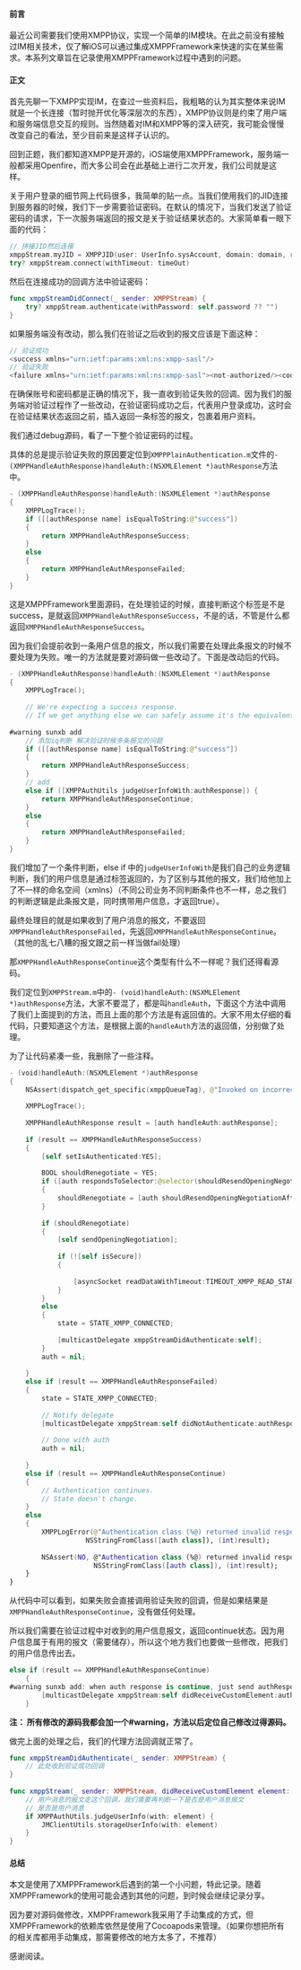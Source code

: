 

#### 前言
最近公司需要我们使用XMPP协议，实现一个简单的IM模块。在此之前没有接触过IM相关技术，仅了解iOS可以通过集成XMPPFramework来快速的实在某些需求。本系列文章旨在记录使用XMPPFramework过程中遇到的问题。

#### 正文

首先先聊一下XMPP实现IM，在查过一些资料后，我粗略的认为其实整体来说IM就是一个长连接（暂时抛开优化等深层次的东西），XMPP协议则是约束了用户端和服务端信息交互的规则。当然随着对IM和XMPP等的深入研究，我可能会慢慢改变自己的看法，至少目前来是这样子认识的。

回到正题，我们都知道XMPP是开源的，iOS端使用XMPPFramework，服务端一般都采用Openfire，而大多公司会在此基础上进行二次开发，我们公司就是这样。

关于用户登录的细节网上代码很多，我简单的贴一点。当我们使用我们的JID连接到服务器的时候，我们下一步需要验证密码。在默认的情况下，当我们发送了验证密码的请求，下一次服务端返回的报文是关于验证结果状态的。大家简单看一眼下面的代码：

```swift
// 拼接JID然后连接
xmppStream.myJID = XMPPJID(user: UserInfo.sysAccount, domain: domain, resource: "iOS")
try? xmppStream.connect(withTimeout: timeOut)
```

然后在连接成功的回调方法中验证密码：

```swift
func xmppStreamDidConnect(_ sender: XMPPStream) {
    try? xmppStream.authenticate(withPassword: self.password ?? "")
}
```

如果服务端没有改动，那么我们在验证之后收到的报文应该是下面这种：

```swift
// 验证成功
<success xmlns="urn:ietf:params:xml:ns:xmpp-sasl"/>
// 验证失败
<failure xmlns="urn:ietf:params:xml:ns:xmpp-sasl"><not-authorized/><code>xxxxx</code><msg>xxxxx</msg></failure>
```

在确保账号和密码都是正确的情况下，我一直收到验证失败的回调。因为我们的服务端对验证过程作了一些改动，在验证密码成功之后，代表用户登录成功，这时会在验证结果状态返回之前，插入返回一条<iq>标签的报文，包裹着用户资料。

我们通过debug源码，看了一下整个验证密码的过程。

具体的总是提示验证失败的原因要定位到`XMPPPlainAuthentication.m`文件的`- (XMPPHandleAuthResponse)handleAuth:(NSXMLElement *)authResponse`方法中。

```swift
- (XMPPHandleAuthResponse)handleAuth:(NSXMLElement *)authResponse
{
	XMPPLogTrace();
	if ([[authResponse name] isEqualToString:@"success"])
	{
		return XMPPHandleAuthResponseSuccess;
	}
	else
	{
		return XMPPHandleAuthResponseFailed;
	}
}
```

这是XMPPFramework里面源码，在处理验证的时候，直接判断这个标签是不是success，是就返回`XMPPHandleAuthResponseSuccess`，不是的话，不管是什么都返回`XMPPHandleAuthResponseSuccess`。

因为我们会提前收到一条用户信息的报文，所以我们需要在处理此条报文的时候不要处理为失败。唯一的方法就是要对源码做一些改动了。下面是改动后的代码。

```swift
- (XMPPHandleAuthResponse)handleAuth:(NSXMLElement *)authResponse
{
	XMPPLogTrace();
	
	// We're expecting a success response.
	// If we get anything else we can safely assume it's the equivalent of a failure response.
	
#warning sunxb add
    // 添加iq判断 解决验证时候多条报文的问题
	if ([[authResponse name] isEqualToString:@"success"])
	{
		return XMPPHandleAuthResponseSuccess;
	}
    // add 
    else if ([XMPPAuthUtils judgeUserInfoWith:authResponse]) {
        return XMPPHandleAuthResponseContinue;
    }
	else
	{
		return XMPPHandleAuthResponseFailed;
	}
}
```

我们增加了一个条件判断，else if 中的`judgeUserInfoWith`是我们自己的业务逻辑判断，我们的用户信息是通过<iq>标签返回的，为了区别与其他的报文，我们给他加上了不一样的命名空间（xmlns）（不同公司业务不同判断条件也不一样，总之我们的判断逻辑是此条报文是<iq>，同时携带用户信息，才返回true）。

最终处理目的就是如果收到了用户消息的报文，不要返回`XMPPHandleAuthResponseFailed`，先返回`XMPPHandleAuthResponseContinue`。（其他的乱七八糟的报文跟之前一样当做fail处理）

那`XMPPHandleAuthResponseContinue`这个类型有什么不一样呢？我们还得看源码。

我们定位到`XMPPStream.m`中的`- (void)handleAuth:(NSXMLElement *)authResponse`方法，大家不要混了，都是叫`handleAuth`，下面这个方法中调用了我们上面提到的方法，而且上面的那个方法是有返回值的。大家不用太仔细的看代码，只要知道这个方法，是根据上面的`handleAuth`方法的返回值，分别做了处理。

为了让代码紧凑一些，我删除了一些注释。

```swift
- (void)handleAuth:(NSXMLElement *)authResponse
{
	NSAssert(dispatch_get_specific(xmppQueueTag), @"Invoked on incorrect queue");
	
	XMPPLogTrace();
	
	XMPPHandleAuthResponse result = [auth handleAuth:authResponse];
	
	if (result == XMPPHandleAuthResponseSuccess)
	{
		[self setIsAuthenticated:YES];
		
		BOOL shouldRenegotiate = YES;
		if ([auth respondsToSelector:@selector(shouldResendOpeningNegotiationAfterSuccessfulAuthentication)])
		{
			shouldRenegotiate = [auth shouldResendOpeningNegotiationAfterSuccessfulAuthentication];
		}
		
		if (shouldRenegotiate)
		{
			[self sendOpeningNegotiation];
			
			if (![self isSecure])
			{
				
				[asyncSocket readDataWithTimeout:TIMEOUT_XMPP_READ_START tag:TAG_XMPP_READ_START];
			}
		}
		else
		{
			state = STATE_XMPP_CONNECTED;
			
			[multicastDelegate xmppStreamDidAuthenticate:self];
		}
		auth = nil;
		
	}
	else if (result == XMPPHandleAuthResponseFailed)
	{
		state = STATE_XMPP_CONNECTED;
		
		// Notify delegate
		[multicastDelegate xmppStream:self didNotAuthenticate:authResponse];
		
		// Done with auth
		auth = nil;
		
	}
	else if (result == XMPPHandleAuthResponseContinue)
	{
		// Authentication continues.
		// State doesn't change.
	}
	else
	{
		XMPPLogError(@"Authentication class (%@) returned invalid response code (%i)",
		           NSStringFromClass([auth class]), (int)result);
		
		NSAssert(NO, @"Authentication class (%@) returned invalid response code (%i)",
		             NSStringFromClass([auth class]), (int)result);
	}
}
```

从代码中可以看到，如果失败会直接调用验证失败的回调，但是如果结果是`XMPPHandleAuthResponseContinue`，没有做任何处理。

所以我们需要在验证过程中对收到的用户信息报文，返回continue状态。因为用户信息属于有用的报文（需要储存），所以这个地方我们也要做一些修改，把我们的用户信息传出去。

```swift
else if (result == XMPPHandleAuthResponseContinue)
	{
#warning sunxb add: when auth response is continue, just send authResponse to delegate
        [multicastDelegate xmppStream:self didReceiveCustomElement:authResponse];
	}
```

**注： 所有修改的源码我都会加一个#warning，方法以后定位自己修改过得源码。**

做完上面的处理之后，我们的代理方法回调就正常了。

```swift
func xmppStreamDidAuthenticate(_ sender: XMPPStream) {
    // 此处收到验证成功回调
}
    
func xmppStream(_ sender: XMPPStream, didReceiveCustomElement element: DDXMLElement) {
    // 用户消息的报文走这个回调，我们需要再判断一下是否是用户消息报文
    // 是否是用户消息
    if XMPPAuthUtils.judgeUserInfo(with: element) {
        JMClientUtils.storageUserInfo(with: element)
    }
}
```

#### 总结

本文是使用了XMPPFramework后遇到的第一个小问题，特此记录。随着XMPPFramework的使用可能会遇到其他的问题，到时候会继续记录分享。

因为要对源码做修改，XMPPFramework我采用了手动集成的方式，但XMPPFramework的依赖库依然是使用了Cocoapods来管理。（如果你想把所有的相关库都用手动集成，那需要修改的地方太多了，不推荐）

感谢阅读。


